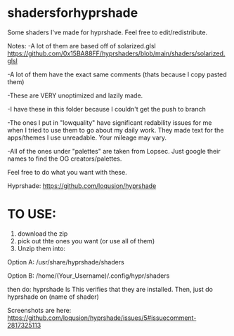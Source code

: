 # shadersforhyprshade
Some shaders I've made for hyprshade. Feel free to edit/redistribute. 

Notes:
-A lot of them are based off of solarized.glsl https://github.com/0x15BA88FF/hyprshaders/blob/main/shaders/solarized.glsl

-A lot of them have the exact same comments (thats because I copy pasted them)

-These are VERY unoptimized and lazily made.

-I have these in this folder because I couldn't get the push to branch

-The ones I put in "lowquality" have significant redability issues for me when I tried to use them to go about my daily work.
They made text for the apps/themes I use unreadable. Your mileage may vary. 

-All of the ones under "palettes" are taken from Lopsec. Just google their names to find the OG creators/palettes.

Feel free to do what you want with these.

Hyprshade: https://github.com/loqusion/hyprshade

# TO USE:
1. download the zip
2. pick out thte ones you want (or use all of them)
3. Unzip them into:
   
Option A: /usr/share/hyprshade/shaders

Option B: /home/(Your_Username)/.config/hypr/shaders

then do:
hyprshade ls 
This verifies that they are installed.
Then, just do
hyprshade on (name of shader)


Screenshots are here: https://github.com/loqusion/hyprshade/issues/5#issuecomment-2817325113

